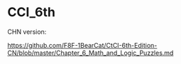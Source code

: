 # CCI_6th




















CHN version:


https://github.com/F8F-1BearCat/CtCI-6th-Edition-CN/blob/master/Chapter_6_Math_and_Logic_Puzzles.md
